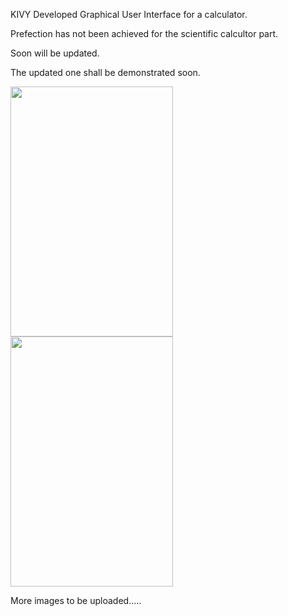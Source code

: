 KIVY Developed Graphical User Interface for a calculator.

Prefection has not been achieved for the scientific calcultor part.

Soon will be updated.

The updated one shall be demonstrated soon.

<img src="Screenshot1.png" height="400" width="260">                  <img src="Screenshot2.png" height="400" width="260">

More images to be uploaded.....
